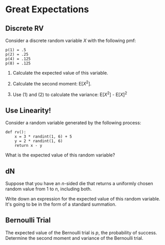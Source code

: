 # Great Expectations

## Discrete RV

Consider a discrete random variable *X* with the following pmf:
```
p(1) = .5
p(2) = .25
p(4) = .125
p(8) = .125
```

1. Calculate the expected value of this variable.

2. Calculate the second moment: E[*X*<sup>2</sup>].

3. Use (1) and (2) to calculate the variance: E[*X*<sup>2</sup>] - E[*X*]<sup>2</sup>

## Use Linearity!

Consider a random variable generated by the following process:
```
def rv():
    x = 3 * randint(1, 6) + 5
    y = 2 * randint(1, 6)
    return x - y
```
What is the expected value of this random variable?

## dN

Suppose that you have an *n*-sided die that returns a uniformly chosen random value from 1 to *n*, including both.

Write down an expression for the expected value of this random variable. It's going to be in the form of a standard summation.


## Bernoulli Trial

The expected value of the Bernoulli trial is *p*, the probability of success. Determine the second moment and variance of the Bernoulli trial.


